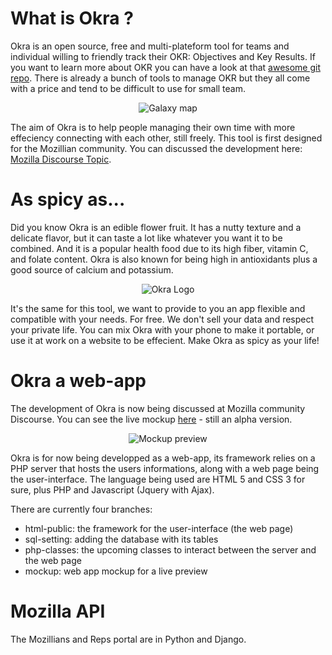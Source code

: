 # What is Okra ?
Okra is an open source, free and multi-plateform tool for teams and individual willing to friendly track their OKR: Objectives and Key Results. If you want to learn more about OKR you can have a look at that [awesome git repo](https://github.com/domenicosolazzo/awesome-okr). There is already a bunch of tools to manage OKR but they all come with a price and tend to be difficult to use for small team. 

<p align="center">
  <img src="http://popzelife.me/index/okra/galaxy-map.png" alt="Galaxy map"/>
</p>

The aim of Okra is to help people managing their own time with more effeciency connecting with each other, still freely. This tool is first designed for the Mozillian community. You can discussed the development here: [Mozilla Discourse Topic](https://discourse.mozilla-community.org/t/okra-managing-objectives-and-key-results/8806).


# As spicy as...
Did you know Okra is an edible flower fruit. It has a nutty texture and a delicate flavor, but it can taste a lot like whatever you want it to be combined. And it is a popular health food due to its high fiber, vitamin C, and folate content. Okra is also known for being high in antioxidants plus a good source of calcium and potassium.
<p align="center">
  <img src="http://popzelife.me/index/okra/vg-logo.png" alt="Okra Logo"/>
</p>

It's the same for this tool, we want to provide to you an app flexible and compatible with your needs. For free. We don't sell your data and respect your private life. You can mix Okra with your phone to make it portable, or use it at work on a website to be effecient. Make Okra as spicy as your life!


# Okra a web-app
The development of Okra is now being discussed at Mozilla community Discourse. You can see the live mockup [here](http://popzelife.me/okra.html) - still an alpha version.
<p align="center">
  <img src="http://popzelife.me/index/okra/mockup-okr" alt="Mockup preview"/>
</p>

Okra is for now being developped as a web-app, its framework relies on a PHP server that hosts the users informations, along with a web page being the user-interface. The language being used are HTML 5 and CSS 3 for sure, plus PHP and Javascript (Jquery with Ajax).

There are currently four branches:

- html-public: the framework for the user-interface (the web page)
- sql-setting: adding the database with its tables
- php-classes: the upcoming classes to interact between the server and the web page
- mockup: web app mockup for a live preview


# Mozilla API
The Mozillians and Reps portal are in Python and Django.

